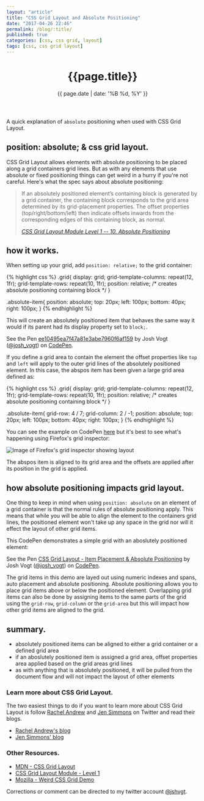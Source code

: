 ```yaml
---
layout: "article"
title: "CSS Grid Layout and Absolute Positioning"
date: "2017-04-26 22:46"
permalink: /blog/:title/
published: true
categories: [css, css grid, layout]
tags: [css, css grid layout]
---
```


<header>
<h1>{{page.title}}</h1>
{{ page.date | date: '%B %d, %Y' }}
</header>

A quick explanation of `absolute` positioning when used with CSS Grid Layout.

## position: absolute; &amp; css grid layout.

CSS Grid Layout allows elements with absolute positioning to be placed along a grid containers grid lines. But as with any elements that use absolute or fixed positioning things can get weird in a hurry if you're not careful. Here's what the spec says about absolute positioning:

<blockquote cite="https://www.w3.org/TR/css3-grid-layout/#abspos">
  <p>If an absolutely positioned element’s containing block is generated by a grid container, the containing block corresponds to the grid area determined by its grid-placement properties. The offset properties (top/right/bottom/left) then indicate offsets inwards from the corresponding edges of this containing block, as normal.
  </p>
  <cite><a href="https://www.w3.org/TR/css3-grid-layout/#abspos">
    CSS Grid Layout Module Level 1 -- 10. Absolute Positioning
  </a></cite>
</blockquote>

## how it works.

When setting up your grid, add `position: relative;` to the grid container:

{% highlight css %}
.grid{
  display: grid;
  grid-template-columns: repeat(12, 1fr);
  grid-template-rows: repeat(10, 1fr);
  position: relative; /* creates absolute positioning containing block */
}

.absolute-item{
  position: absolute;
  top: 20px;
  left: 100px;
  bottom: 40px;
  right: 100px;
}
{% endhighlight %}

This will create an absolutely positioned item that behaves the same way it would if its parent had its display property set to `block;`.

<p data-height="447" data-theme-id="0" data-slug-hash="ee10495ea7f47a81e3abe7960f6af159" data-default-tab="css,result" data-user="josh_vogt" data-embed-version="2" data-pen-title="ee10495ea7f47a81e3abe7960f6af159" class="codepen">See the Pen <a href="https://codepen.io/josh_vogt/pen/ee10495ea7f47a81e3abe7960f6af159/">ee10495ea7f47a81e3abe7960f6af159</a> by Josh Vogt (<a href="http://codepen.io/josh_vogt">@josh_vogt</a>) on <a href="http://codepen.io">CodePen</a>.</p>
<script async src="https://production-assets.codepen.io/assets/embed/ei.js"></script>

If you define a grid area to contain the element the offset properties like `top` and `left` will apply to the outer grid lines of the absolutely positioned element. In this case, the abspos item has been given a large grid area defined as:

{% highlight css %}
.grid{
  display: grid;
  grid-template-columns: repeat(12, 1fr);
  grid-template-rows: repeat(10, 1fr);
  position: relative; /* creates absolute positioning containing block */
}

.absolute-item{
  grid-row: 4 / 7;
  grid-column: 2 / -1;
  position: absolute;
  top: 20px;
  left: 100px;
  bottom: 40px;
  right: 100px;
}
{% endhighlight %}

You can see the example on CodePen [here](https://codepen.io/josh_vogt/pen/67cbf4ac487883abf4cfa6aa2a711bb4) but it's best to see what's happening using Firefox's grid inspector:

![Image of Firefox's grid inspector showing layout](../../static-assets/images/grid-area.png)

The abspos item is aligned to its grid area and the offsets are applied after its position in the grid is applied.

## how absolute positioning impacts grid layout.

One thing to keep in mind when using `position: absolute` on an element of a grid container is that the normal rules of absolute positioning apply. This means that while you will be able to align the element to the containers grid lines, the positioned element won't take up any space in the grid nor will it effect the layout of other grid items.

This CodePen demonstrates a simple grid with an aboslutely positioned element:

<p data-height="500" data-theme-id="0" data-slug-hash="EmZmee" data-default-tab="result" data-user="josh_vogt" data-embed-version="2" data-pen-title="CSS Grid Layout - Item Placement & Absolute Positioning" class="codepen">See the Pen <a href="http://codepen.io/josh_vogt/pen/EmZmee/">CSS Grid Layout - Item Placement & Absolute Positioning</a> by Josh Vogt (<a href="http://codepen.io/josh_vogt">@josh_vogt</a>) on <a href="http://codepen.io">CodePen</a>.</p>
<script async src="https://production-assets.codepen.io/assets/embed/ei.js"></script>

The grid items in this demo are layed out using numeric indexes and spans, auto placement and absolute positioning. Absolute positioning allows you to place grid items above or below the positioned element. Overlapping grid items can also be done by assigning items to the same parts of the grid using the `grid-row`, `grid-column` or the `grid-area` but this will impact how other grid items are aligned to the grid.

## summary.

- absolutely positioned items can be aligned to either a grid container or a defined grid area
- if an aboslutely positioned item is assigned a grid area, offset properties area applied based on the grid areas grid lines
- as with anything that is absolutely positioned, it will be pulled from the document flow and will not impact the layout of other elements

### Learn more about CSS Grid Layout.

The two easiest things to do if you want to learn more about CSS Grid Layout is follow [Rachel Andrew](https://twitter.com/rachelandrew) and [Jen Simmons](https://twitter.com/jensimmons) on Twitter and read their blogs.

- [Rachel Andrew's blog](https://rachelandrew.co.uk/archives/)
- [Jen Simmons' blog](http://jensimmons.com/writing)

### Other Resources.

- [MDN - CSS Grid Layout](https://developer.mozilla.org/en-US/docs/Web/CSS/CSS_Grid_Layout)
- [CSS Grid Layout Module - Level 1](https://www.w3.org/TR/css3-grid-layout/)
- [Mozilla - Weird CSS Grid Demo](https://www.mozilla.org/en-US/developer/css-grid/)

Corrections or comment can be directed to my twitter account [@jshvgt](https://twitter.com/jshvgt).

